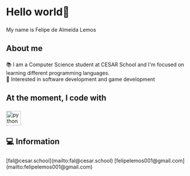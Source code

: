 <h1 align="left">Hello world👋</h1>

###

<p align="left">My name is Felipe de Almeida Lemos</p>

###

<h2 align="left">About me</h2>

###

<p align="left">📚 I am a Computer Science student at CESAR School and I'm focused on learning different programming languages.<br>🎯 Interested in software development and game development</p>

###

<h2 align="left">At the moment, I code with</h2>

###

<div align="left">
  <img src="https://cdn.jsdelivr.net/gh/devicons/devicon/icons/python/python-original.svg" height="40" alt="python logo"  />
</div>

###

<h2 align="left">💻 Information</h2>

###

<p align="left">
[fal@cesar.school](mailto:fal@cesar.school)
[felipelemos001@gmail.com](mailto:felipelemos001@gmail.com)
</p>

###
